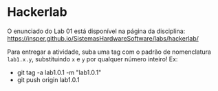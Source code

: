 # Hackerlab

O enunciado do Lab 01 está disponível na página da disciplina: https://insper.github.io/SistemasHardwareSoftware/labs/hackerlab/

Para entregar a atividade, suba uma tag com o padrão de nomenclatura `lab1.x.y`, substituindo `x` e `y` por qualquer número inteiro! Ex:
- git tag -a lab1.0.1 -m "lab1.0.1"
- git push origin lab1.0.1